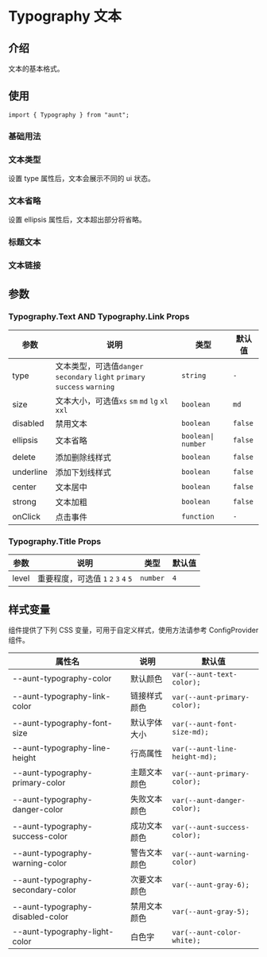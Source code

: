 # Typography 文本
<code hidden="hidden" src="./demos/demo.tsx"></code>

## 介绍
文本的基本格式。

## 使用

```tsx
import { Typography } from "aunt";
```

### 基础用法
<code src="./demos/demo-base.tsx"></code>

### 文本类型
设置 type 属性后，文本会展示不同的 ui 状态。
<code src="./demos/demo-type.tsx"></code>


### 文本省略
设置 ellipsis 属性后，文本超出部分将省略。
<code src="./demos/demo-ellipsis.tsx"></code>


### 标题文本
<code src="./demos/demo-level.tsx"></code>



### 文本链接
<code src="./demos/demo-link.tsx"></code>


## 参数

### Typography.Text AND Typography.Link Props

| 参数 | 说明 | 类型 | 默认值 |
| --- | --- | --- | --- |
| type | 文本类型，可选值`danger` ` secondary` `light` `primary` `success` `warning ` | `string` | `-` |
| size | 文本大小，可选值`xs` `sm` `md` `lg` `xl` `xxl` | `boolean` | `md` |
| disabled | 禁用文本 | `boolean` | `false` |
| ellipsis | 文本省略 | `boolean\| number` | `false` |
| delete | 添加删除线样式 | `boolean` | `false` |
| underline | 添加下划线样式 | `boolean` | `false` |
| center | 文本居中 | `boolean` | `false` |
| strong | 文本加粗 | `boolean` | `false` |
| onClick | 点击事件 | `function` | `-` |

### Typography.Title Props

| 参数  | 说明                                 | 类型     | 默认值 |
| ----- | ------------------------------------ | -------- | ------ |
| level | 重要程度，可选值 `1` `2` `3` `4` `5` | `number` | `4`    |


## 样式变量
组件提供了下列 CSS 变量，可用于自定义样式，使用方法请参考 ConfigProvider 组件。

| 属性名 | 说明 | 默认值 |
| ---- | ---- | ---- |
|--aunt-typography-color|默认颜色| `var(--aunt-text-color);` |
|--aunt-typography-link-color|链接样式颜色| `var(--aunt-primary-color);` |
|--aunt-typography-font-size|默认字体大小| `var(--aunt-font-size-md);` |
|--aunt-typography-line-height|行高属性| `var(--aunt-line-height-md);` |
|--aunt-typography-primary-color|主题文本颜色| `var(--aunt-primary-color);` |
|--aunt-typography-danger-color|失败文本颜色| `var(--aunt-danger-color);` |
|--aunt-typography-success-color|成功文本颜色| `var(--aunt-success-color);` |
|--aunt-typography-warning-color|警告文本颜色| `var(--aunt-warning-color)` |
|--aunt-typography-secondary-color|次要文本颜色| `var(--aunt-gray-6);` |
|--aunt-typography-disabled-color|禁用文本颜色| `var(--aunt-gray-5);` |
|--aunt-typography-light-color|白色字| `var(--aunt-color-white);` |


